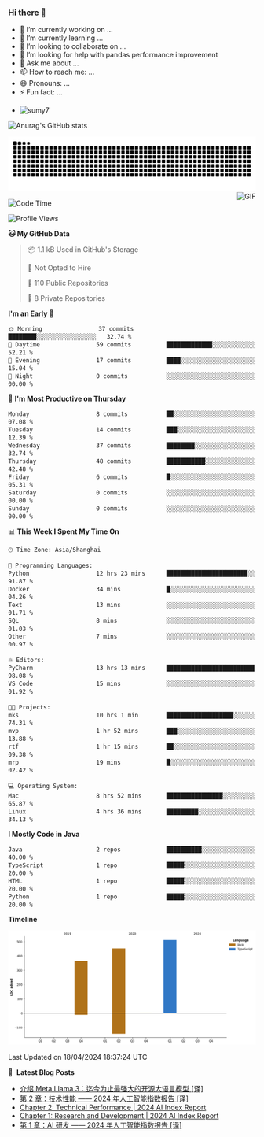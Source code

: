 ### Hi there 👋
<!--
**alloevil/alloevil** is a ✨ _special_ ✨ repository because its `README.md` (this file) appears on your GitHub profile.

Here are some ideas to get you started:

- 🔭 I’m currently working on ...
- 🌱 I’m currently learning ...
- 👯 I’m looking to collaborate on ...
- 🤔 I’m looking for help with ...
- 💬 Ask me about ...
- 📫 How to reach me: ...
- 😄 Pronouns: ...
- ⚡ Fun fact: ...
-->

- 🔭 I’m currently working on ...
- 🌱 I’m currently learning ...
- 👯 I’m looking to collaborate on ...
- 🤔 I’m looking for help with pandas performance improvement
- 💬 Ask me about ...
- 📫 How to reach me: ...
- 😄 Pronouns: ...
- ⚡ Fun fact: ...
  
+ ![sumy7](https://komarev.com/ghpvc/?username=alloevil)

![Anurag's GitHub stats](https://github-readme-stats.vercel.app/api?username=alloevil&show_icons=true&bg_color=00000000)

<picture align="center">
  <source media="(prefers-color-scheme: dark)" srcset="https://github.com/alloevil/alloevil/blob/output/github-contribution-grid-snake.svg">
  <source media="(prefers-color-scheme: dark)" srcset="https://github.com/alloevil/alloevil/blob/output/github-contribution-grid-snake.svg">
  <img alt="github contribution grid snake animation" src="https://github.com/alloevil/alloevil/blob/output/github-contribution-grid-snake.svg">
</picture>

<img align="right" alt="GIF" src="https://raw.githubusercontent.com/JoeyBling/JoeyBling/master/pic/pusheencode.gif" />

<!--START_SECTION:waka-->
![Code Time](http://img.shields.io/badge/Code%20Time-2%2C189%20hrs%2010%20mins-blue)

![Profile Views](http://img.shields.io/badge/Profile%20Views-0-blue)

**🐱 My GitHub Data** 

> 📦 1.1 kB Used in GitHub's Storage 
 > 
> 🚫 Not Opted to Hire
 > 
> 📜 110 Public Repositories 
 > 
> 🔑 8 Private Repositories 
 > 
**I'm an Early 🐤** 

```text
🌞 Morning                37 commits          ████████░░░░░░░░░░░░░░░░░   32.74 % 
🌆 Daytime                59 commits          █████████████░░░░░░░░░░░░   52.21 % 
🌃 Evening                17 commits          ████░░░░░░░░░░░░░░░░░░░░░   15.04 % 
🌙 Night                  0 commits           ░░░░░░░░░░░░░░░░░░░░░░░░░   00.00 % 
```
📅 **I'm Most Productive on Thursday** 

```text
Monday                   8 commits           ██░░░░░░░░░░░░░░░░░░░░░░░   07.08 % 
Tuesday                  14 commits          ███░░░░░░░░░░░░░░░░░░░░░░   12.39 % 
Wednesday                37 commits          ████████░░░░░░░░░░░░░░░░░   32.74 % 
Thursday                 48 commits          ███████████░░░░░░░░░░░░░░   42.48 % 
Friday                   6 commits           █░░░░░░░░░░░░░░░░░░░░░░░░   05.31 % 
Saturday                 0 commits           ░░░░░░░░░░░░░░░░░░░░░░░░░   00.00 % 
Sunday                   0 commits           ░░░░░░░░░░░░░░░░░░░░░░░░░   00.00 % 
```


📊 **This Week I Spent My Time On** 

```text
🕑︎ Time Zone: Asia/Shanghai

💬 Programming Languages: 
Python                   12 hrs 23 mins      ███████████████████████░░   91.87 % 
Docker                   34 mins             █░░░░░░░░░░░░░░░░░░░░░░░░   04.26 % 
Text                     13 mins             ░░░░░░░░░░░░░░░░░░░░░░░░░   01.71 % 
SQL                      8 mins              ░░░░░░░░░░░░░░░░░░░░░░░░░   01.03 % 
Other                    7 mins              ░░░░░░░░░░░░░░░░░░░░░░░░░   00.97 % 

🔥 Editors: 
PyCharm                  13 hrs 13 mins      █████████████████████████   98.08 % 
VS Code                  15 mins             ░░░░░░░░░░░░░░░░░░░░░░░░░   01.92 % 

🐱‍💻 Projects: 
mks                      10 hrs 1 min        ███████████████████░░░░░░   74.31 % 
mvp                      1 hr 52 mins        ███░░░░░░░░░░░░░░░░░░░░░░   13.88 % 
rtf                      1 hr 15 mins        ██░░░░░░░░░░░░░░░░░░░░░░░   09.38 % 
mrp                      19 mins             █░░░░░░░░░░░░░░░░░░░░░░░░   02.42 % 

💻 Operating System: 
Mac                      8 hrs 52 mins       ████████████████░░░░░░░░░   65.87 % 
Linux                    4 hrs 36 mins       █████████░░░░░░░░░░░░░░░░   34.13 % 
```

**I Mostly Code in Java** 

```text
Java                     2 repos             ██████████░░░░░░░░░░░░░░░   40.00 % 
TypeScript               1 repo              █████░░░░░░░░░░░░░░░░░░░░   20.00 % 
HTML                     1 repo              █████░░░░░░░░░░░░░░░░░░░░   20.00 % 
Python                   1 repo              █████░░░░░░░░░░░░░░░░░░░░   20.00 % 
```



**Timeline**

![Lines of Code chart](https://raw.githubusercontent.com/alloevil/alloevil/main/assets/bar_graph.png)


 Last Updated on 18/04/2024 18:37:24 UTC
<!--END_SECTION:waka-->

📕 &nbsp;**Latest Blog Posts**
<!-- BLOG-POST-LIST:START -->
- [介绍 Meta Llama 3：迄今为止最强大的开源大语言模型 [译]](https://baoyu.io/translations/meta/meta-llama-3)
- [第 2 章：技术性能 —— 2024 年人工智能指数报告 [译]](https://baoyu.io/translations/ai-reports/stanford-hai-ai-index-report-2024-chapter2)
- [Chapter 2: Technical Performance | 2024 AI Index Report](https://baoyu.io/translations/ai-reports/stanford-hai-ai-index-report-2024-chapter2-en)
- [Chapter 1: Research and Development | 2024 AI Index Report](https://baoyu.io/translations/ai-reports/stanford-hai-ai-index-report-2024-chapter1-en)
- [第 1 章：AI 研发 —— 2024 年人工智能指数报告 [译]](https://baoyu.io/translations/ai-reports/stanford-hai-ai-index-report-2024-chapter1)
<!-- BLOG-POST-LIST:END -->
